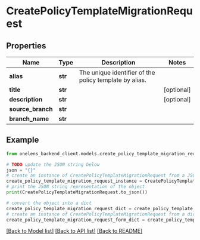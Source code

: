 # CreatePolicyTemplateMigrationRequest


## Properties

Name | Type | Description | Notes
------------ | ------------- | ------------- | -------------
**alias** | **str** | The unique identifier of the policy template by alias. | 
**title** | **str** |  | [optional] 
**description** | **str** |  | [optional] 
**source_branch** | **str** |  | 
**branch_name** | **str** |  | 

## Example

```python
from onelens_backend_client.models.create_policy_template_migration_request import CreatePolicyTemplateMigrationRequest

# TODO update the JSON string below
json = "{}"
# create an instance of CreatePolicyTemplateMigrationRequest from a JSON string
create_policy_template_migration_request_instance = CreatePolicyTemplateMigrationRequest.from_json(json)
# print the JSON string representation of the object
print(CreatePolicyTemplateMigrationRequest.to_json())

# convert the object into a dict
create_policy_template_migration_request_dict = create_policy_template_migration_request_instance.to_dict()
# create an instance of CreatePolicyTemplateMigrationRequest from a dict
create_policy_template_migration_request_form_dict = create_policy_template_migration_request.from_dict(create_policy_template_migration_request_dict)
```
[[Back to Model list]](../README.md#documentation-for-models) [[Back to API list]](../README.md#documentation-for-api-endpoints) [[Back to README]](../README.md)


